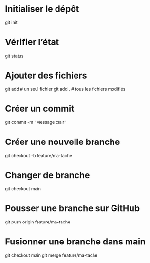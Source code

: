 # Initialiser le dépôt
git init

# Vérifier l’état
git status

# Ajouter des fichiers
git add <fichier>     # un seul fichier
git add .             # tous les fichiers modifiés

# Créer un commit
git commit -m "Message clair"

# Créer une nouvelle branche
git checkout -b feature/ma-tache

# Changer de branche
git checkout main

# Pousser une branche sur GitHub
git push origin feature/ma-tache

# Fusionner une branche dans main
git checkout main
git merge feature/ma-tache
